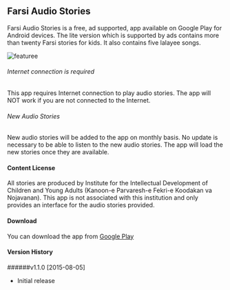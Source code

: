 ## Farsi Audio Stories 
Farsi Audio Stories is a free, ad supported, app available on Google Play for Android devices. The lite version which is supported by ads contains more than twenty Farsi stories for kids. It also contains five lalayee songs.

![featuree](https://raw.githubusercontent.com/dolatabadi/android/master/Farsi-Audio-Stories/screenshots/feature.png)

###### Internet connection is required
This app requires Internet connection to play audio stories. The app will NOT work if you are not connected to the Internet.

###### New Audio Stories
New audio stories will be added to the app on monthly basis. No update is necessary to be able to listen to the new audio stories. The app will load the new stories once they are available.

#### Content License
All stories are produced by Institute for the Intellectual Development of Children and Young Adults (Kanoon-e Parvaresh-e Fekri-e Koodakan va Nojavanan).
This app is not associated with this institution and only provides an interface for the audio stories provided.

#### Download
You can download the app from [Google Play](https://play.google.com/store/apps/details?id=com.dolatabadi.audiostories)

#### Version History

######v1.1.0 [2015-08-05]
- Initial release